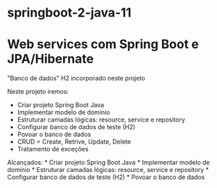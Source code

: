 # springboot-2-java-11

# Web services com Spring Boot e JPA/Hibernate

"Banco de dados" H2 incorporado neste projeto

Neste projeto iremos:
 * Criar projeto Spring Boot Java
 * Implementar modelo de domínio
 * Estruturar camadas lógicas: resource, service e repository
 * Configurar banco de dados de teste (H2)
 * Povoar o banco de dados
 * CRUD = Create, Retrive, Update, Delete
 * Tratamento de exceções

Alcançados:
    * Criar projeto Spring Boot Java
    * Implementar modelo de domínio
    * Estruturar camadas lógicas: resource, service e repository
    * Configurar banco de dados de teste (H2)
    * Povoar o banco de dados
